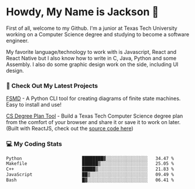 # Howdy, My Name is Jackson 🤠

First of all, welcome to my Github. I'm a junior at Texas Tech University working on a Computer Science degree and studying to become a software engineer.

My favorite language/technology to work with is Javascript, React and React Native but I also know how to write in C, Java, Python and some Assembly. 
I also do some graphic design work on the side, including UI design.

### 🔨 Check Out My Latest Projects
[FSMD](https://github.com/jaxcksn/FSMD) - A Python CLI tool for creating diagrams of finite state machines. Easy to install and use!

[CS Degree Plan Tool](https://csplan.jaxcksn.dev/) - Build a Texas Tech Computer Science degree plan from the comfort of your browser and share it or save it to work on later. (Built with ReactJS, check out the [source code here](https://github.com/jaxcksn/CompSciDegreePlan))

<!---
jaxcksn/jaxcksn is a ✨ special ✨ repository because its `README.md` (this file) appears on your GitHub profile.
You can click the Preview link to take a look at your changes.
--->

### 💻 My Coding Stats
<!--START_SECTION:waka-->

```txt
Python                       ████████▓░░░░░░░░░░░░░░░░   34.47 %
Makefile                     ██████▒░░░░░░░░░░░░░░░░░░   25.05 %
C++                          █████▒░░░░░░░░░░░░░░░░░░░   21.83 %
JavaScript                   ██▒░░░░░░░░░░░░░░░░░░░░░░   09.49 %
Bash                         █▓░░░░░░░░░░░░░░░░░░░░░░░   06.41 %
```

<!--END_SECTION:waka-->
